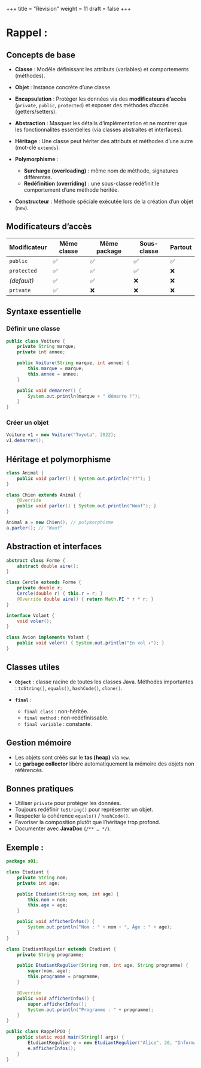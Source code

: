 +++
title = "Révision"
weight = 11
draft = false
+++


# Rappel : 

## Concepts de base

* **Classe** : Modèle définissant les attributs (variables) et comportements (méthodes).
* **Objet** : Instance concrète d’une classe.
* **Encapsulation** : Protéger les données via des **modificateurs d’accès** (`private`, `public`, `protected`) et exposer des méthodes d’accès (getters/setters).
* **Abstraction** : Masquer les détails d’implémentation et ne montrer que les fonctionnalités essentielles (via classes abstraites et interfaces).
* **Héritage** : Une classe peut hériter des attributs et méthodes d’une autre (mot-clé `extends`).
* **Polymorphisme** :

  * **Surcharge (overloading)** : même nom de méthode, signatures différentes.
  * **Redéfinition (overriding)** : une sous-classe redéfinit le comportement d’une méthode héritée.
* **Constructeur** : Méthode spéciale exécutée lors de la création d’un objet (`new`).


## Modificateurs d’accès

| Modificateur | Même classe | Même package | Sous-classe | Partout |
| ------------ | ----------- | ------------ | ----------- | ------- |
| `public`     | ✅           | ✅            | ✅           | ✅       |
| `protected`  | ✅           | ✅            | ✅           | ❌       |
| *(default)*  | ✅           | ✅            | ❌           | ❌       |
| `private`    | ✅           | ❌            | ❌           | ❌       |

## Syntaxe essentielle

### Définir une classe

```java
public class Voiture {
    private String marque;
    private int annee;

    public Voiture(String marque, int annee) {
        this.marque = marque;
        this.annee = annee;
    }

    public void demarrer() {
        System.out.println(marque + " démarre !");
    }
}
```

### Créer un objet

```java
Voiture v1 = new Voiture("Toyota", 2022);
v1.demarrer();
```

## Héritage et polymorphisme

```java
class Animal {
    public void parler() { System.out.println("??"); }
}

class Chien extends Animal {
    @Override
    public void parler() { System.out.println("Woof"); }
}

Animal a = new Chien(); // polymorphisme
a.parler(); // "Woof"
```

## Abstraction et interfaces

```java
abstract class Forme {
    abstract double aire();
}

class Cercle extends Forme {
    private double r;
    Cercle(double r) { this.r = r; }
    @Override double aire() { return Math.PI * r * r; }
}

interface Volant {
    void voler();
}

class Avion implements Volant {
    public void voler() { System.out.println("En vol ✈️"); }
}
```

## Classes utiles

* **`Object`** : classe racine de toutes les classes Java. Méthodes importantes :
  `toString()`, `equals()`, `hashCode()`, `clone()`.
* **`final`** :

  * `final class` : non-héritée.
  * `final method` : non-redéfinissable.
  * `final variable` : constante.

## Gestion mémoire

* Les objets sont créés sur le **tas (heap)** via `new`.
* Le **garbage collector** libère automatiquement la mémoire des objets non référencés.

## Bonnes pratiques

- Utiliser `private` pour protéger les données.
- Toujours redéfinir `toString()` pour représenter un objet.
- Respecter la cohérence `equals()` / `hashCode()`.
- Favoriser la composition plutôt que l’héritage trop profond.
- Documenter avec **JavaDoc** (`/** … */`).

## Exemple :
```java
package s01;

class Etudiant {
    private String nom;
    private int age;

    public Etudiant(String nom, int age) {
        this.nom = nom;
        this.age = age;
    }

    public void afficherInfos() {
        System.out.println("Nom : " + nom + ", Âge : " + age);
    }
}

class EtudiantRegulier extends Etudiant {
    private String programme;

    public EtudiantRegulier(String nom, int age, String programme) {
        super(nom, age);
        this.programme = programme;
    }

    @Override
    public void afficherInfos() {
        super.afficherInfos();
        System.out.println("Programme : " + programme);
    }
}

public class RappelPOO {
    public static void main(String[] args) {
        EtudiantRegulier e = new EtudiantRegulier("Alice", 20, "Informatique");
        e.afficherInfos();
    }
}

```
